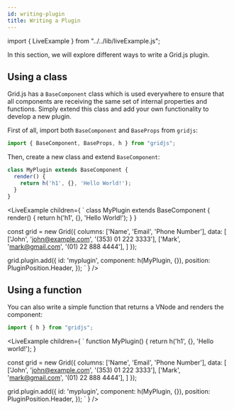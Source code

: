```yaml
---
id: writing-plugin
title: Writing a Plugin
---
```


import { LiveExample } from "../../lib/liveExample.js";

In this section, we will explore different ways to write a Grid.js plugin. 

## Using a class

Grid.js has a `BaseComponent` class which is used everywhere to ensure that all components are receiving the same set of
internal properties and functions. Simply extend this class and add your own functionality to develop a new plugin.

First of all, import both `BaseComponent` and `BaseProps` from `gridjs`:

```js
import { BaseComponent, BaseProps, h } from "gridjs";
```

Then, create a new class and extend `BaseComponent`:

```js
class MyPlugin extends BaseComponent {
  render() {
    return h('h1', {}, 'Hello World!');
  }
}
```

<LiveExample children={
`
class MyPlugin extends BaseComponent {
  render() {
    return h('h1', {}, 'Hello World!');
  }
}
  
const grid = new Grid({
  columns: ['Name', 'Email', 'Phone Number'],
  data: [
    ['John', 'john@example.com', '(353) 01 222 3333'],
    ['Mark', 'mark@gmail.com',   '(01) 22 888 4444'],
  ]
});
  
grid.plugin.add({
  id: 'myplugin',
  component: h(MyPlugin, {}),
  position: PluginPosition.Header,
});
`
} />

## Using a function

You can also write a simple function that returns a VNode and renders the component:

```js
import { h } from "gridjs";
```

<LiveExample children={
`
function MyPlugin() {
  return h('h1', {}, 'Hello world!');
}
  
const grid = new Grid({
  columns: ['Name', 'Email', 'Phone Number'],
  data: [
    ['John', 'john@example.com', '(353) 01 222 3333'],
    ['Mark', 'mark@gmail.com',   '(01) 22 888 4444'],
  ]
});
  
grid.plugin.add({
  id: 'myplugin',
  component: h(MyPlugin, {}),
  position: PluginPosition.Header,
});
`
} />

